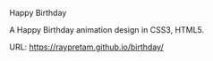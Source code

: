 Happy Birthday

A Happy Birthday animation design in CSS3, HTML5.

URL: https://raypretam.github.io/birthday/

